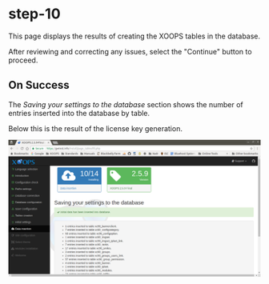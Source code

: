 # step-10

This page displays the results of creating the XOOPS tables in the database.

After reviewing and correcting any issues, select the "Continue" button to proceed.

## On Success

The _Saving your settings to the database_ section shows the number of entries inserted into the database by table.

Below this is the result of the license key generation.

![XOOPS Installer Data Insertion](../../../.gitbook/assets/installer-10.png)

